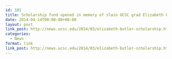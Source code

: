 ```yaml
---
id: 101
title: Scholarship fund opened in memory of slain UCSC grad Elizabeth Butler
date: 2014-04-14T00:00:00+00:00
layout: post
link_post: http://news.ucsc.edu/2014/03/elizabeth-butler-scholarship.html?ref=campaign
categories:
  - News
format: link
link_post: http://news.ucsc.edu/2014/03/elizabeth-butler-scholarship.html?ref=campaign
---
```

